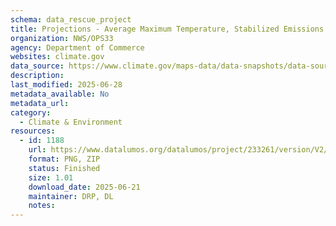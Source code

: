 ```yaml
---
schema: data_rescue_project 
title: Projections - Average Maximum Temperature, Stabilized Emissions
organization: NWS/OPS33
agency: Department of Commerce
websites: climate.gov
data_source: https://www.climate.gov/maps-data/data-snapshots/data-source/projections-average-maximum-temperature-stabilized-emissions
description: 
last_modified: 2025-06-28
metadata_available: No
metadata_url: 
category:
  - Climate & Environment 
resources:
  - id: 1188
    url: https://www.datalumos.org/datalumos/project/233261/version/V2/view
    format: PNG, ZIP
    status: Finished
    size: 1.01
    download_date: 2025-06-21
    maintainer: DRP, DL
    notes: 
---
```

